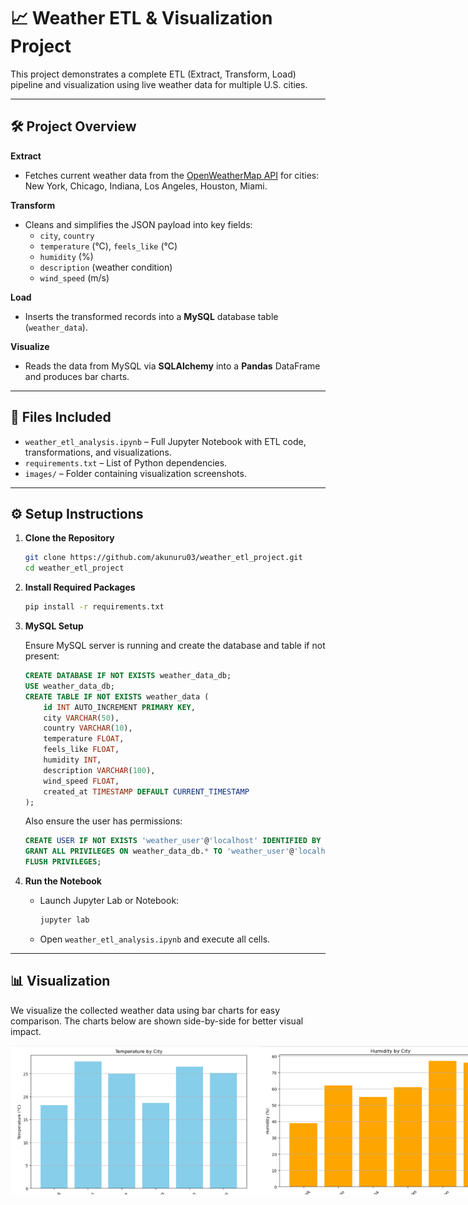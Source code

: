 # 📈 Weather ETL & Visualization Project

This project demonstrates a complete ETL (Extract, Transform, Load) pipeline and visualization using live weather data for multiple U.S. cities.

---

## 🛠 Project Overview

**Extract**  
- Fetches current weather data from the [OpenWeatherMap API](https://openweathermap.org/api) for cities: New York, Chicago, Indiana, Los Angeles, Houston, Miami.

**Transform**  
- Cleans and simplifies the JSON payload into key fields:
  - `city`, `country`
  - `temperature` (°C), `feels_like` (°C)
  - `humidity` (%)
  - `description` (weather condition)
  - `wind_speed` (m/s)

**Load**  
- Inserts the transformed records into a **MySQL** database table (`weather_data`).

**Visualize**  
- Reads the data from MySQL via **SQLAlchemy** into a **Pandas** DataFrame and produces bar charts.

---

## 📂 Files Included

- `weather_etl_analysis.ipynb` – Full Jupyter Notebook with ETL code, transformations, and visualizations.
- `requirements.txt` – List of Python dependencies.
- `images/` – Folder containing visualization screenshots.

---

## ⚙️ Setup Instructions

1. **Clone the Repository**

   ```bash
   git clone https://github.com/akunuru03/weather_etl_project.git
   cd weather_etl_project
   ```

2. **Install Required Packages**

   ```bash
   pip install -r requirements.txt
   ```

3. **MySQL Setup**

   Ensure MySQL server is running and create the database and table if not present:

   ```sql
   CREATE DATABASE IF NOT EXISTS weather_data_db;
   USE weather_data_db;
   CREATE TABLE IF NOT EXISTS weather_data (
       id INT AUTO_INCREMENT PRIMARY KEY,
       city VARCHAR(50),
       country VARCHAR(10),
       temperature FLOAT,
       feels_like FLOAT,
       humidity INT,
       description VARCHAR(100),
       wind_speed FLOAT,
       created_at TIMESTAMP DEFAULT CURRENT_TIMESTAMP
   );
   ```

   Also ensure the user has permissions:

   ```sql
   CREATE USER IF NOT EXISTS 'weather_user'@'localhost' IDENTIFIED BY 'WeatherPass123';
   GRANT ALL PRIVILEGES ON weather_data_db.* TO 'weather_user'@'localhost';
   FLUSH PRIVILEGES;
   ```

4. **Run the Notebook**

   - Launch Jupyter Lab or Notebook:
     ```bash
     jupyter lab
     ```
   - Open `weather_etl_analysis.ipynb` and execute all cells.

---

## 📊 Visualization

We visualize the collected weather data using bar charts for easy comparison. The charts below are shown side-by-side for better visual impact.

<div style="display: flex; justify-content: space-around;">

  <img src="images/temperature_chart.png" alt="Temperature Chart" width="400"/>

  <img src="images/humidity_chart.png" alt="Humidity Chart" width="400"/>

</div>



